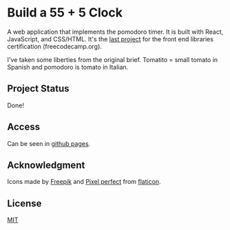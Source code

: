 # Build a 55 + 5 Clock

A web application that implements the pomodoro timer. It is built with React, JavaScript, and CSS/HTML. It's the [last project](https://www.freecodecamp.org/learn/front-end-libraries/front-end-libraries-projects/build-a-25--5-clock) for the front end libraries certification (freecodecamp.org).

I've taken some liberties from the original brief. Tomatito = small tomato in Spanish and pomodoro is tomato in Italian.


## Project Status

Done!


## Access

Can be seen in [github pages](https://neperiana.github.io/tomatito/).

## Acknowledgment
Icons made by [Freepik](https://www.freepik.com) and [Pixel perfect](https://icon54.com/) from [flaticon](https://www.flaticon.com/).

## License
[MIT](https://choosealicense.com/licenses/mit/)
